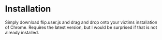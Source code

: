  Installation
 ============

 Simply download flip.user.js and drag and drop onto your victims installation of Chrome. Requires the latest version, but I would be surprised if that is not already installed.
